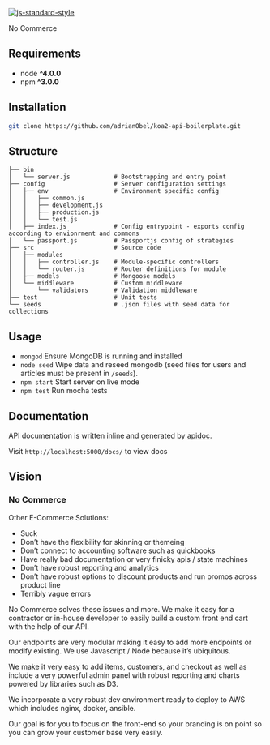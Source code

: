 [![js-standard-style](https://img.shields.io/badge/code%20style-standard-brightgreen.svg)](http://standardjs.com)

No Commerce

## Requirements
* node __^4.0.0__
* npm __^3.0.0__

## Installation
```bash
git clone https://github.com/adrianObel/koa2-api-boilerplate.git
```

## Structure
```
├── bin
│   └── server.js            # Bootstrapping and entry point
├── config                   # Server configuration settings
│   ├── env                  # Environment specific config
│   │   ├── common.js
│   │   ├── development.js
│   │   ├── production.js
│   │   └── test.js
│   ├── index.js             # Config entrypoint - exports config according to envionrment and commons
│   └── passport.js          # Passportjs config of strategies
├── src                      # Source code
│   ├── modules
│   │   ├── controller.js    # Module-specific controllers
│   │   └── router.js        # Router definitions for module
│   ├── models               # Mongoose models
│   └── middleware           # Custom middleware
│       └── validators       # Validation middleware
├── test                     # Unit tests
└── seeds                    # .json files with seed data for collections
```

## Usage
* `mongod` Ensure MongoDB is running and installed
* `node seed` Wipe data and reseed mongodb (seed files for users and articles must be present in `/seeds`).
* `npm start` Start server on live mode
* `npm test` Run mocha tests

## Documentation
API documentation is written inline and generated by [apidoc](http://apidocjs.com/).

Visit `http://localhost:5000/docs/` to view docs

## Vision

### No Commerce

Other E-Commerce Solutions:

- Suck 
- Don’t have the flexibility for skinning or themeing
- Don’t connect to accounting software such as quickbooks
- Have really bad documentation or very finicky apis / state machines
- Don’t have robust reporting and analytics
- Don’t have robust options to discount products and run promos across product line
- Terribly vague errors 

No Commerce solves these issues and more. We make it easy for a contractor or in-house developer to easily build a custom front end cart with the help of our API.

Our endpoints are very modular making it easy to add more endpoints or modify existing. We use Javascript / Node because it’s ubiquitous. 

We make it very easy to add items, customers, and checkout as well as include a very powerful admin panel with robust reporting and charts powered by libraries such as D3.

We incorporate a very robust dev environment ready to deploy to AWS which includes nginx, docker, ansible.

Our goal is for you to focus on the front-end so your branding is on point so you can grow your customer base very easily. 

